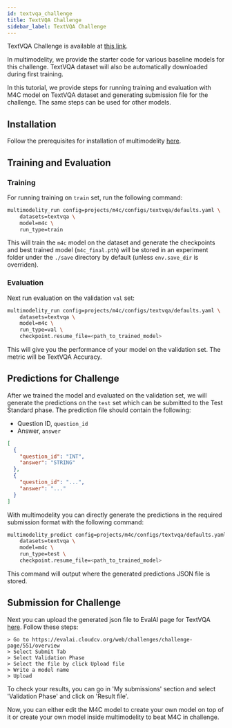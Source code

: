 ```yaml
---
id: textvqa_challenge
title: TextVQA Challenge
sidebar_label: TextVQA Challenge
---
```


TextVQA Challenge is available at [this link](https://textvqa.org/challenge/).

In multimodelity, we provide the starter code for various baseline models for this challenge. TextVQA dataset will also be automatically downloaded during first training.

In this tutorial, we provide steps for running training and evaluation with M4C model on TextVQA dataset and generating submission file for the challenge. The same steps can be used for other models.

## Installation

Follow the prerequisites for installation of multimodelity [here](https://multimodelity.sh/docs/getting_started/installation).

## Training and Evaluation

### Training

For running training on `train` set, run the following command:

```bash
multimodelity_run config=projects/m4c/configs/textvqa/defaults.yaml \
    datasets=textvqa \
    model=m4c \
    run_type=train
```

This will train the `m4c` model on the dataset and generate the checkpoints and best trained model (`m4c_final.pth`) will be stored in an experiment folder under the `./save` directory by default (unless `env.save_dir` is overriden).

### Evaluation

Next run evaluation on the validation `val` set:

```bash
multimodelity_run config=projects/m4c/configs/textvqa/defaults.yaml \
    datasets=textvqa \
    model=m4c \
    run_type=val \
    checkpoint.resume_file=<path_to_trained_model>
```

This will give you the performance of your model on the validation set. The metric will be TextVQA Accuracy.

## Predictions for Challenge

After we trained the model and evaluated on the validation set, we will generate the predictions on the `test` set which can be submitted to the Test Standard phase. The prediction file should contain the following:

- Question ID, `question_id`
- Answer, `answer`

```json
[
  {
    "question_id": "INT",
    "answer": "STRING"
  },
  {
    "question_id": "...",
    "answer": "..."
  }
]
```

With multimodelity you can directly generate the predictions in the required submission format with the following command:

```bash
multimodelity_predict config=projects/m4c/configs/textvqa/defaults.yaml \
    datasets=textvqa \
    model=m4c \
    run_type=test \
    checkpoint.resume_file=<path_to_trained_model>
```

This command will output where the generated predictions JSON file is stored.

## Submission for Challenge

Next you can upload the generated json file to EvalAI page for TextVQA [here](https://evalai.cloudcv.org/web/challenges/challenge-page/551/submission). Follow these steps:

```
> Go to https://evalai.cloudcv.org/web/challenges/challenge-page/551/overview
> Select Submit Tab
> Select Validation Phase
> Select the file by click Upload file
> Write a model name
> Upload
```

To check your results, you can go in 'My submissions' section and select 'Validation Phase' and click on 'Result file'.

Now, you can either edit the M4C model to create your own model on top of it or create your own model inside multimodelity to beat M4C in challenge.
